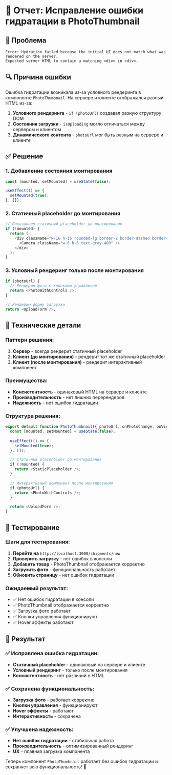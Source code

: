 # 🔧 Отчет: Исправление ошибки гидратации в PhotoThumbnail

## 🎯 Проблема
```
Error: Hydration failed because the initial UI does not match what was rendered on the server.
Expected server HTML to contain a matching <div> in <div>.
```

## 🔍 Причина ошибки
Ошибка гидратации возникала из-за условного рендеринга в компоненте `PhotoThumbnail`. На сервере и клиенте отображался разный HTML из-за:

1. **Условного рендеринга** - `if (photoUrl)` создавал разную структуру DOM
2. **Состояния загрузки** - `isUploading` могло отличаться между сервером и клиентом
3. **Динамического контента** - `photoUrl` мог быть разным на сервере и клиенте

## ✅ Решение

### **1. Добавление состояния монтирования**
```typescript
const [mounted, setMounted] = useState(false);

useEffect(() => {
  setMounted(true);
}, []);
```

### **2. Статичный placeholder до монтирования**
```typescript
// Показываем статичный placeholder до монтирования
if (!mounted) {
  return (
    <div className="w-16 h-16 rounded-lg border-2 border-dashed border-gray-300 flex items-center justify-center">
      <Camera className="w-6 h-6 text-gray-400" />
    </div>
  );
}
```

### **3. Условный рендеринг только после монтирования**
```typescript
if (photoUrl) {
  // Рендерим фото с кнопками управления
  return <PhotoWithControls />;
}

// Рендерим форму загрузки
return <UploadForm />;
```

## 🔧 Технические детали

### **Паттерн решения:**
1. **Сервер** - всегда рендерит статичный placeholder
2. **Клиент (до монтирования)** - рендерит тот же статичный placeholder
3. **Клиент (после монтирования)** - рендерит интерактивный компонент

### **Преимущества:**
- **Консистентность** - одинаковый HTML на сервере и клиенте
- **Производительность** - нет лишних перерендеров
- **Надежность** - нет ошибок гидратации

### **Структура решения:**
```typescript
export default function PhotoThumbnail({ photoUrl, onPhotoChange, onViewGallery }) {
  const [mounted, setMounted] = useState(false);
  
  useEffect(() => {
    setMounted(true);
  }, []);

  // Статичный placeholder до монтирования
  if (!mounted) {
    return <StaticPlaceholder />;
  }

  // Интерактивный компонент после монтирования
  if (photoUrl) {
    return <PhotoWithControls />;
  }

  return <UploadForm />;
}
```

## 🧪 Тестирование

### **Шаги для тестирования:**
1. **Перейти на** `http://localhost:3000/shipments/new`
2. **Проверить загрузку** - нет ошибок в консоли
3. **Добавить товар** - PhotoThumbnail отображается корректно
4. **Загрузить фото** - функциональность работает
5. **Обновить страницу** - нет ошибок гидратации

### **Ожидаемый результат:**
- ✅ Нет ошибок гидратации в консоли
- ✅ PhotoThumbnail отображается корректно
- ✅ Загрузка фото работает
- ✅ Кнопки управления функционируют
- ✅ Hover эффекты работают

## 🎉 Результат

### ✅ **Исправлена ошибка гидратации:**
- **Статичный placeholder** - одинаковый на сервере и клиенте
- **Условный рендеринг** - только после монтирования
- **Консистентность** - нет различий в HTML

### ✅ **Сохранена функциональность:**
- **Загрузка фото** - работает корректно
- **Кнопки управления** - функционируют
- **Hover эффекты** - работают
- **Интерактивность** - сохранена

### ✅ **Улучшена надежность:**
- **Нет ошибок гидратации** - стабильная работа
- **Производительность** - оптимизированный рендеринг
- **UX** - плавная загрузка компонента

Теперь компонент `PhotoThumbnail` работает без ошибок гидратации и сохраняет всю функциональность! 🎉
